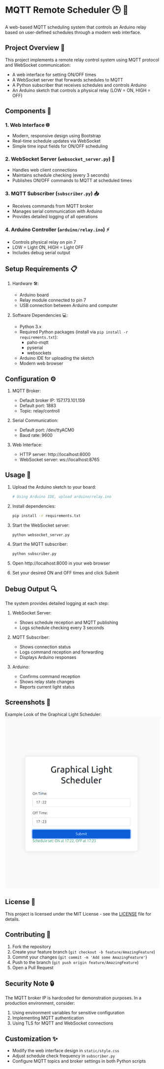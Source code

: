 # MQTT Remote Scheduler 🕒 🔌

A web-based MQTT scheduling system that controls an Arduino relay based on user-defined schedules through a modern web interface.

## Project Overview 🎯

This project implements a remote relay control system using MQTT protocol and WebSocket communication:
- A web interface for setting ON/OFF times
- A WebSocket server that forwards schedules to MQTT
- A Python subscriber that receives schedules and controls Arduino
- An Arduino sketch that controls a physical relay (LOW = ON, HIGH = OFF)

## Components 🔧

### 1. Web Interface 🌐
- Modern, responsive design using Bootstrap
- Real-time schedule updates via WebSocket
- Simple time input fields for ON/OFF scheduling

### 2. WebSocket Server (`websocket_server.py`) 🔄
- Handles web client connections
- Maintains schedule checking (every 3 seconds)
- Publishes ON/OFF commands to MQTT at scheduled times

### 3. MQTT Subscriber (`subscriber.py`) 📥
- Receives commands from MQTT broker
- Manages serial communication with Arduino
- Provides detailed logging of all operations

### 4. Arduino Controller (`arduino/relay.ino`) ⚡
- Controls physical relay on pin 7
- LOW = Light ON, HIGH = Light OFF
- Includes debug serial output

## Setup Requirements 📋

1. Hardware 🛠️:
   - Arduino board
   - Relay module connected to pin 7
   - USB connection between Arduino and computer

2. Software Dependencies 💻:
   - Python 3.x
   - Required Python packages (install via `pip install -r requirements.txt`):
     - paho-mqtt
     - pyserial
     - websockets
   - Arduino IDE for uploading the sketch
   - Modern web browser

## Configuration ⚙️

1. MQTT Broker:
   - Default broker IP: 157.173.101.159
   - Default port: 1883
   - Topic: relay/controll

2. Serial Communication:
   - Default port: /dev/ttyACM0
   - Baud rate: 9600

3. Web Interface:
   - HTTP server: http://localhost:8000
   - WebSocket server: ws://localhost:8765

## Usage 🚀

1. Upload the Arduino sketch to your board:
   ```bash
   # Using Arduino IDE, upload arduino/relay.ino
   ```

2. Install dependencies:
   ```bash
   pip install -r requirements.txt
   ```

3. Start the WebSocket server:
   ```bash
   python websocket_server.py
   ```

4. Start the MQTT subscriber:
   ```bash
   python subscriber.py
   ```

5. Open http://localhost:8000 in your web browser
6. Set your desired ON and OFF times and click Submit

## Debug Output 🔍

The system provides detailed logging at each step:

1. WebSocket Server:
   - Shows schedule reception and MQTT publishing
   - Logs schedule checking every 3 seconds

2. MQTT Subscriber:
   - Shows connection status
   - Logs command reception and forwarding
   - Displays Arduino responses

3. Arduino:
   - Confirms command reception
   - Shows relay state changes
   - Reports current light status

## Screenshots 📸

Example Look of the Graphical Light Scheduler:
![Screenshot showing the web interface with time inputs](mqtt-remote-scheduler-screenshot.png)

## License 📄

This project is licensed under the MIT License - see the [LICENSE](LICENSE) file for details.

## Contributing 🤝

1. Fork the repository
2. Create your feature branch (`git checkout -b feature/AmazingFeature`)
3. Commit your changes (`git commit -m 'Add some AmazingFeature'`)
4. Push to the branch (`git push origin feature/AmazingFeature`)
5. Open a Pull Request

## Security Note 🔒

The MQTT broker IP is hardcoded for demonstration purposes. In a production environment, consider:
1. Using environment variables for sensitive configuration
2. Implementing MQTT authentication
3. Using TLS for MQTT and WebSocket connections

## Customization ✨

- Modify the web interface design in `static/style.css`
- Adjust schedule check frequency in `subscriber.py`
- Configure MQTT topics and broker settings in both Python scripts
